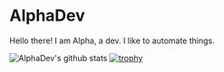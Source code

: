 # AlphaDev
Hello there! I am Alpha, a dev. I like to automate things.
<!--
**TheAlphaDev/thealphadev** is a ✨ _special_ ✨ repository because its `README.md` (this file) appears on your GitHub profile.

Here are some ideas to get you started:

- 🔭 I’m currently working on ...
- 🌱 I’m currently learning ...
- 👯 I’m looking to collaborate on ...
- 🤔 I’m looking for help with ...
- 💬 Ask me about ...
- 📫 How to reach me: ...
- 😄 Pronouns: ...
- ⚡ Fun fact: ...
-->

![AlphaDev's github stats](https://github-readme-stats.vercel.app/api?username=TheAlphaDev&show_icons=true&title_color=fff&icon_color=79ff97&text_color=9f9f9f&bg_color=151515)
[![trophy](https://github-profile-trophy.vercel.app/?username=TheAlphaDev)](https://github.com/ryo-ma/github-profile-trophy)




<!--START_SECTION:activity-->





<!--END_SECTION:activity-->
